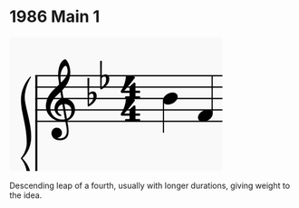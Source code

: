# 1986 Main 1

![alt text](1986Main1.png)

Descending leap of a fourth, usually with longer durations, giving weight to the idea.